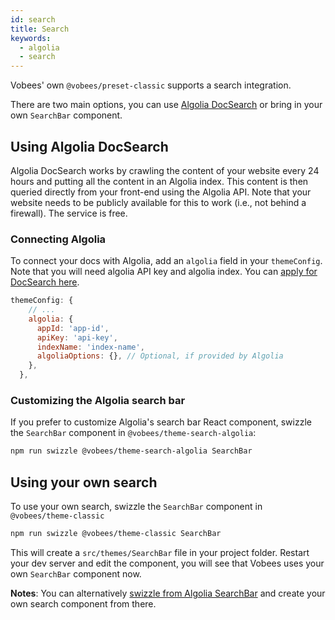 ```yaml
---
id: search
title: Search
keywords:
  - algolia
  - search
---
```


Vobees' own `@vobees/preset-classic` supports a search integration.

There are two main options, you can use [Algolia DocSearch](https://community.algolia.com/docsearch/) or bring in your own `SearchBar` component.

## Using Algolia DocSearch

Algolia DocSearch works by crawling the content of your website every 24 hours and putting all the content in an Algolia index. This content is then queried directly from your front-end using the Algolia API. Note that your website needs to be publicly available for this to work (i.e., not behind a firewall). The service is free.

### Connecting Algolia

To connect your docs with Algolia, add an `algolia` field in your `themeConfig`. Note that you will need algolia API key and algolia index. You can [apply for DocSearch here](https://community.algolia.com/docsearch/).

```jsx {3-8} title="vobees.config.js"
themeConfig: {
    // ...
    algolia: {
      appId: 'app-id',
      apiKey: 'api-key',
      indexName: 'index-name',
      algoliaOptions: {}, // Optional, if provided by Algolia
    },
  },
```

### Customizing the Algolia search bar

If you prefer to customize Algolia's search bar React component, swizzle the `SearchBar` component in `@vobees/theme-search-algolia`:

```bash npm2yarn
npm run swizzle @vobees/theme-search-algolia SearchBar
```

## Using your own search

To use your own search, swizzle the `SearchBar` component in `@vobees/theme-classic`

```bash npm2yarn
npm run swizzle @vobees/theme-classic SearchBar
```

This will create a `src/themes/SearchBar` file in your project folder. Restart your dev server and edit the component, you will see that Vobees uses your own `SearchBar` component now.

**Notes**: You can alternatively [swizzle from Algolia SearchBar](#customizing-the-algolia-search-bar) and create your own search component from there.
